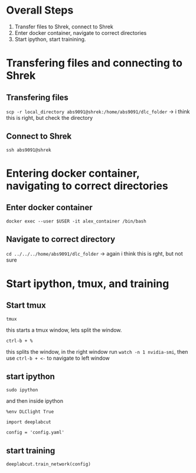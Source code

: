 # Overall Steps

1. Transfer files to Shrek, connect to Shrek
2. Enter docker container, navigate to correct directories
3. Start ipython, start trainining.

# Transfering files and connecting to Shrek

## Transfering files

`scp -r local_directory abs9091@shrek:/home/abs9091/dlc_folder` -> i think this is right, but check the directory

## Connect to Shrek

`ssh abs9091@shrek`

# Entering docker container, navigating to correct directories

## Enter docker container

`docker exec --user $USER -it alex_container /bin/bash`

## Navigate to correct directory

`cd ../../../home/abs9091/dlc_folder` -> again i think this is rght, but not sure

# Start ipython, tmux, and training

## Start tmux

`tmux`

this starts a tmux window, lets split the window.

`ctrl-b + %`

this splits the window, in the right window run `watch -n 1 nvidia-smi`, then use `ctrl-b + <-` to navigate to left window

## start ipython

`sudo ipython`

and then inside ipython

`%env DLClight True`

`import deeplabcut`

`config = 'config.yaml'`

## start training

`deeplabcut.train_network(config)`
